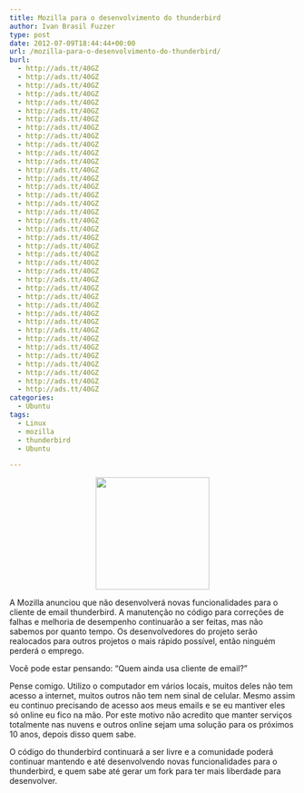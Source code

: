 ```yaml
---
title: Mozilla para o desenvolvimento do thunderbird
author: Ivan Brasil Fuzzer
type: post
date: 2012-07-09T18:44:44+00:00
url: /mozilla-para-o-desenvolvimento-do-thunderbird/
burl:
  - http://ads.tt/40GZ
  - http://ads.tt/40GZ
  - http://ads.tt/40GZ
  - http://ads.tt/40GZ
  - http://ads.tt/40GZ
  - http://ads.tt/40GZ
  - http://ads.tt/40GZ
  - http://ads.tt/40GZ
  - http://ads.tt/40GZ
  - http://ads.tt/40GZ
  - http://ads.tt/40GZ
  - http://ads.tt/40GZ
  - http://ads.tt/40GZ
  - http://ads.tt/40GZ
  - http://ads.tt/40GZ
  - http://ads.tt/40GZ
  - http://ads.tt/40GZ
  - http://ads.tt/40GZ
  - http://ads.tt/40GZ
  - http://ads.tt/40GZ
  - http://ads.tt/40GZ
  - http://ads.tt/40GZ
  - http://ads.tt/40GZ
  - http://ads.tt/40GZ
  - http://ads.tt/40GZ
  - http://ads.tt/40GZ
  - http://ads.tt/40GZ
  - http://ads.tt/40GZ
  - http://ads.tt/40GZ
  - http://ads.tt/40GZ
  - http://ads.tt/40GZ
  - http://ads.tt/40GZ
  - http://ads.tt/40GZ
  - http://ads.tt/40GZ
  - http://ads.tt/40GZ
  - http://ads.tt/40GZ
  - http://ads.tt/40GZ
  - http://ads.tt/40GZ
  - http://ads.tt/40GZ
categories:
  - Ubuntu
tags:
  - Linux
  - mozilla
  - thunderbird
  - Ubuntu

---
```

<p style="text-align: center;">
  <a href="http://www.ubuntero.com.br/wp-content/uploads/2012/07/thunderbird.png"><img class="alignnone size-full wp-image-3755" title="thunderbird" alt="" src="http://www.ubuntero.com.br/wp-content/uploads/2012/07/thunderbird.png" width="200" height="198" /></a>
</p>

A Mozilla anunciou que não desenvolverá novas funcionalidades para o cliente de email thunderbird. A manutenção no código para correções de falhas e melhoria de desempenho continuarão a ser feitas, mas não sabemos por quanto tempo. Os desenvolvedores do projeto serão realocados para outros projetos o mais rápido possível, então ninguém perderá o emprego.

Você pode estar pensando: &#8220;Quem ainda usa cliente de email?&#8221;

Pense comigo. Utilizo o computador em vários locais, muitos deles não tem acesso a internet, muitos outros não tem nem sinal de celular. Mesmo assim eu continuo precisando de acesso aos meus emails e se eu mantiver eles só online eu fico na mão. Por este motivo não acredito que manter serviços totalmente nas nuvens e outros online sejam uma solução para os próximos 10 anos, depois disso quem sabe.

O código do thunderbird continuará a ser livre e a comunidade poderá continuar mantendo e até desenvolvendo novas funcionalidades para o thunderbird, e quem sabe até gerar um fork para ter mais liberdade para desenvolver.